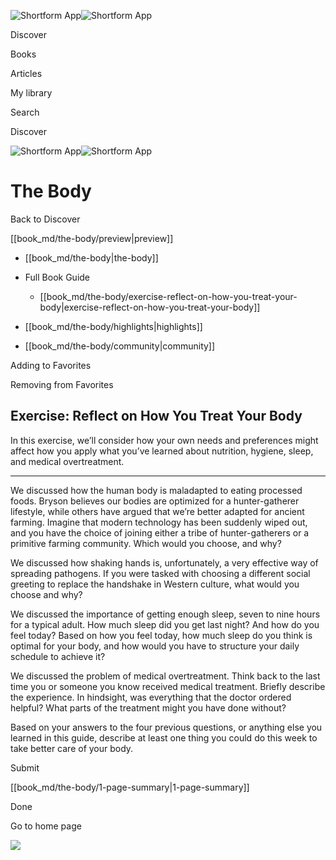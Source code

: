![Shortform App](/img/logo.36a2399e.svg)![Shortform App](/img/logo-dark.70c1b072.svg)

Discover

Books

Articles

My library

Search

Discover

![Shortform App](/img/logo.36a2399e.svg)![Shortform App](/img/logo-dark.70c1b072.svg)

# The Body

Back to Discover

[[book_md/the-body/preview|preview]]

  * [[book_md/the-body|the-body]]
  * Full Book Guide

    * [[book_md/the-body/exercise-reflect-on-how-you-treat-your-body|exercise-reflect-on-how-you-treat-your-body]]
  * [[book_md/the-body/highlights|highlights]]
  * [[book_md/the-body/community|community]]



Adding to Favorites 

Removing from Favorites 

## Exercise: Reflect on How You Treat Your Body

In this exercise, we’ll consider how your own needs and preferences might affect how you apply what you’ve learned about nutrition, hygiene, sleep, and medical overtreatment.

* * *

We discussed how the human body is maladapted to eating processed foods. Bryson believes our bodies are optimized for a hunter-gatherer lifestyle, while others have argued that we’re better adapted for ancient farming. Imagine that modern technology has been suddenly wiped out, and you have the choice of joining either a tribe of hunter-gatherers or a primitive farming community. Which would you choose, and why?

We discussed how shaking hands is, unfortunately, a very effective way of spreading pathogens. If you were tasked with choosing a different social greeting to replace the handshake in Western culture, what would you choose and why?

We discussed the importance of getting enough sleep, seven to nine hours for a typical adult. How much sleep did you get last night? And how do you feel today? Based on how you feel today, how much sleep do you think is optimal for your body, and how would you have to structure your daily schedule to achieve it?

We discussed the problem of medical overtreatment. Think back to the last time you or someone you know received medical treatment. Briefly describe the experience. In hindsight, was everything that the doctor ordered helpful? What parts of the treatment might you have done without?

Based on your answers to the four previous questions, or anything else you learned in this guide, describe at least one thing you could do this week to take better care of your body.

Submit 

[[book_md/the-body/1-page-summary|1-page-summary]]

Done

Go to home page 

![](https://bat.bing.com/action/0?ti=56018282&Ver=2&mid=270b5315-4f79-4098-a25e-628c162331a3&sid=1711133063fa11eebdec89a8b8ae3bbc&vid=171147a063fa11eea7440fcfeb230d96&vids=0&msclkid=N&pi=0&lg=en-US&sw=800&sh=600&sc=24&nwd=1&tl=Shortform%20%7C%20Book&p=https%3A%2F%2Fwww.shortform.com%2Fapp%2Fbook%2Fthe-body%2Fexercise-reflect-on-how-you-treat-your-body&r=&lt=381&evt=pageLoad&sv=1&rn=433150)
